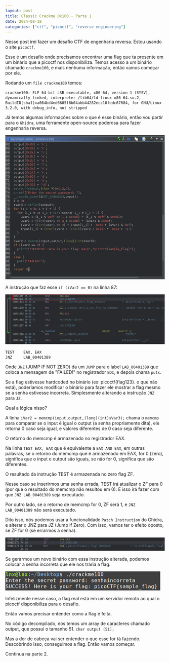 ```yaml
---
layout: post
title: Classic Crackme 0x100 - Parte 1
date: 2024-08-18
categories: ["ctf", "picoctf", "reverse engineering"]
---
```


Nesse post irei fazer um desafio CTF de engenharia reversa. 
Estou usando o site ```picoctf```.

Esse é um desafio onde precisamos encontrar uma flag que ta presente em um binário que a picoctf nos disponibiliza.
Temos acesso a um binário chamado ```crackme100```, e mais nenhuma informação, então vamos começar por ele.

Rodando um ```file crackme100``` temos:

```
crackme100: ELF 64-bit LSB executable, x86-64, version 1 (SYSV), dynamically linked, interpreter /lib64/ld-linux-x86-64.so.2, BuildID[sha1]=a064bd4ed6605f6b04abb44282ecc10fedc67684, for GNU/Linux 3.2.0, with debug_info, not stripped
```

Já temos algumas informações sobre o que é esse binário, então vou partir para o ```Ghidra```, uma ferramente open-source poderosa para fazer engenharia reversa.

![Print](/assets/imgs/1.png)

A instrução que faz esse ```if (iVar2 == 0)``` na linha 87:

![Print](/assets/imgs/2.png)

```
TEST    EAX, EAX
JNZ     LAB_00401389
```

Onde ```JNZ``` (JUMP IF NOT ZERO) da um ```JUMP``` para o label ```LAB_00401389``` que coloca a mensagem de "FAILED!" no registrador ```EDI```, e depois chama ```puts```.

Se a flag estivesse hardcoded no binário (ex: picoctf{flag123}. o que não está), poderíamos modificar o binário para fazer ele mostrar a flag mesmo se a senha estivesse incorreta. Simplesmente alterando a instrução ```JNZ``` para ```JZ```.

Qual a lógica nisso?

A linha ```iVar2 = memcmp(input,output,(long)(int)sVar3);``` chama o ```memcmp``` para comparar se o input é igual o output (a senha propriamente dita), ele retorna 0 caso seja igual, e valores diferentes de 0 caso seja diferente. 

O retorno do memcmp é armazenado no registrador EAX. 

Na linha ```TEST EAX, EAX``` que é equivalente a ```EAX AND EAX```, em outras palavras, se o retorno do memcmp que é armazenado em EAX, for 0 (zero), significa que o input e output são iguais, se não for 0, significa que são diferentes.

O resultado da instrução TEST é armazenada no zero flag ZF.

Nesse caso se inserirmos uma senha errada, TEST irá atualizar o ZF para 0 (por que o resultado do memcmp não resultou em 0). E isso irá fazer com que ```JNZ LAB_00401389``` seja executado.

Por outro lado, se o retorno de memcmp for 0, ZF será 1, e ```JNZ LAB_00401389``` não será executado.

Dito isso, nós podemos usar a funcionalidade ```Patch Instruction``` do Ghidra, e alterar o JNZ para JZ (Jump if Zero). Com isso, vamos ter o efeito oposto, se ZF for 0 (se errarmos a senha).

![Print](/assets/imgs/3.png)

Se gerarmos um novo binário com essa instrução alterada, podemos colocar a senha incorreta que ele nos traria a flag.

![Print](/assets/imgs/4.png)

Infelizmente nesse caso, a flag real está em um servidor remoto ao qual o picoctf disponibiliza para o desafio.

Então vamos precisar entender como a flag é feita.

No código decompilado, nós temos um array de caracteres chamado output, que possui o tamanho 51. ```char output [51];```

Mas a dor de cabeça vai ser entender o que esse for tá fazendo. Descobrindo isso, conseguimos a flag. Então vamos começar.

Continua na parte 2.
